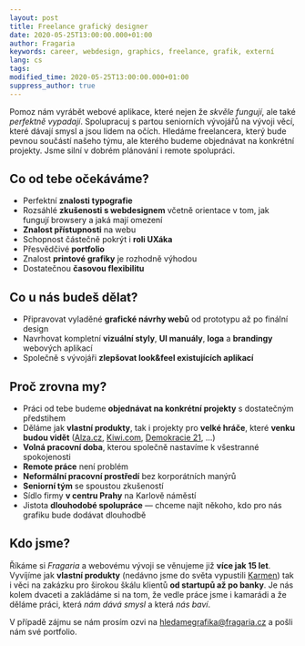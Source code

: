 ```yaml
---
layout: post
title: Freelance grafický designer
date: 2020-05-25T13:00:00.000+01:00
author: Fragaria
keywords: career, webdesign, graphics, freelance, grafik, externí
lang: cs
tags:
modified_time: 2020-05-25T13:00:00.000+01:00
suppress_author: true
---
```


Pomoz nám vyrábět webové aplikace, které nejen že *skvěle fungují*, ale také
*perfektně vypadají*. Spolupracuj s partou seniorních vývojářů na vývoji věcí,
které dávají smysl a jsou lidem na očích. Hledáme freelancera, který bude pevnou
součástí našeho týmu, ale kterého budeme objednávat na konkrétní projekty. Jsme
silní v dobrém plánování i remote spolupráci.

## Co od tebe očekáváme?

* Perfektní **znalosti typografie**
* Rozsáhlé **zkušenosti s webdesignem** včetně orientace v tom, jak fungují browsery
  a jaká mají omezení
* **Znalost přístupnosti** na webu
* Schopnost částečně pokrýt i **roli UXáka**
* Přesvědčivé **portfolio**
* Znalost **printové grafiky** je rozhodně výhodou
* Dostatečnou **časovou flexibilitu**


## Co u nás budeš dělat?

* Připravovat vyladěné **grafické návrhy webů** od prototypu až po finální design
* Navrhovat kompletní **vizuální styly**, **UI manuály**, **loga** a **brandingy** webových
  aplikací
* Společně s vývojáři **zlepšovat look&feel existujících aplikací**


## Proč zrovna my?

* Práci od tebe budeme **objednávat na konkrétní projekty** s dostatečným předstihem
* Děláme jak **vlastní produkty**, tak i projekty pro **velké hráče**, které **venku budou
  vidět** ([Alza.cz](https://www.alza.cz), [Kiwi.com](https://www.kiwi.com), [Demokracie 21](https://www.participace21.cz/), ...)
* **Volná pracovní doba**, kterou společně nastavíme k všestranné spokojenosti
* **Remote práce** není problém
* **Neformální pracovní prostředí** bez korporátních manýrů
* **Seniorní tým** se spoustou zkušeností
* Sídlo firmy **v centru Prahy** na Karlově náměstí
* Jistota **dlouhodobé spolupráce** — chceme najít někoho, kdo pro nás grafiku bude
  dodávat dlouhodbě

## Kdo jsme?

Říkáme si *Fragaria* a webovému vývoji se věnujeme již **více jak 15 let**. Vyvíjíme
jak **vlastní produkty** (nedávno jsme do světa vypustili [Karmen](https://karmen.tech)) tak i věci na
zakázku pro širokou škálu klientů **od startupů až po banky**. Je nás kolem dvaceti a
zakládáme si na tom, že vedle práce jsme i kamarádi a že děláme práci, která
*nám dává smysl* a která *nás baví*.

V případě zájmu se nám prosím ozvi na [hledamegrafika@fragaria.cz](mailto:hledamegrafika@fragaria.cz) a pošli nám své portfolio.
